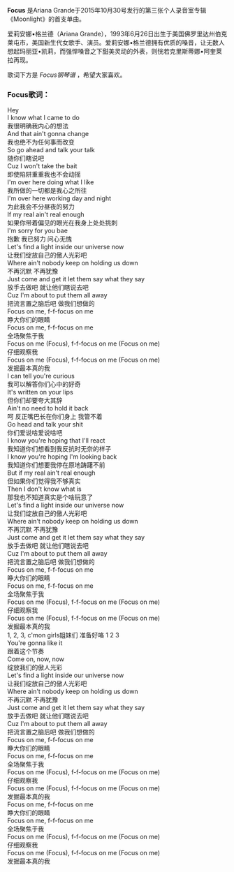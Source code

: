 

**Focus** 是Ariana Grande于2015年10月30号发行的第三张个人录音室专辑《Moonlight》的首支单曲。

爱莉安娜•格兰德（Ariana
Grande），1993年6月26日出生于美国佛罗里达州伯克莱屯市，美国新生代女歌手、演员。爱莉安娜•格兰德拥有优质的嗓音，让无数人想起玛丽亚•凯莉，而强悍嗓音之下甜美灵动的外表，则恍若克里斯蒂娜•阿奎莱拉再现。

歌词下方是 _Focus钢琴谱_ ，希望大家喜欢。

### Focus歌词：

Hey  
I know what I came to do  
我很明确我内心的想法  
And that ain't gonna change  
我也绝不为任何事而改变  
So go ahead and talk your talk  
随你们瞎说吧  
Cuz I won't take the bait  
即使陷阱重重我也不会动摇  
I'm over here doing what I like  
我所做的一切都是我心之所往  
I'm over here working day and night  
为此我会不分昼夜的努力  
If my real ain't real enough  
如果你带着偏见的眼光在我身上处处挑刺  
I'm sorry for you bae  
抱歉 我已努力 问心无愧  
Let's find a light inside our universe now  
让我们绽放自己的傲人光彩吧  
Where ain't nobody keep on holding us down  
不再沉默 不再犹豫  
Just come and get it let them say what they say  
放手去做吧 就让他们瞎说去吧  
Cuz I'm about to put them all away  
把流言置之脑后吧 做我们想做的  
Focus on me, f-f-focus on me  
睁大你们的眼睛  
Focus on me, f-f-focus on me  
全场聚焦于我  
Focus on me (Focus), f-f-focus on me (Focus on me)  
仔细观察我  
Focus on me (Focus), f-f-focus on me (Focus on me)  
发掘最本真的我  
I can tell you're curious  
我可以解答你们心中的好奇  
It's written on your lips  
但你们却要夸大其辞  
Ain't no need to hold it back  
呵 反正嘴巴长在你们身上 我管不着  
Go head and talk your shit  
你们爱说啥爱说啥吧  
I know you're hoping that I'll react  
我知道你们想看到我反抗时无奈的样子  
I know you're hoping I'm looking back  
我知道你们想要我停在原地踌躇不前  
But if my real ain't real enough  
但如果你们觉得我不够真实  
Then I don't know what is  
那我也不知道真实是个啥玩意了  
Let's find a light inside our universe now  
让我们绽放自己的傲人光彩吧  
Where ain't nobody keep on holding us down  
不再沉默 不再犹豫  
Just come and get it let them say what they say  
放手去做吧 就让他们瞎说去吧  
Cuz I'm about to put them all away  
把流言置之脑后吧 做我们想做的  
Focus on me, f-f-focus on me  
睁大你们的眼睛  
Focus on me, f-f-focus on me  
全场聚焦于我  
Focus on me (Focus), f-f-focus on me (Focus on me)  
仔细观察我  
Focus on me (Focus), f-f-focus on me (Focus on me)  
发掘最本真的我  
1, 2, 3, c'mon girls姐妹们 准备好咯 1 2 3  
You're gonna like it  
跟着这个节奏  
Come on, now, now  
绽放我们的傲人光彩  
Let's find a light inside our universe now  
让我们绽放自己的傲人光彩吧  
Where ain't nobody keep on holding us down  
不再沉默 不再犹豫  
Just come and get it let them say what they say  
放手去做吧 就让他们瞎说去吧  
Cuz I'm about to put them all away  
把流言置之脑后吧 做我们想做的  
Focus on me, f-f-focus on me  
睁大你们的眼睛  
Focus on me, f-f-focus on me  
全场聚焦于我  
Focus on me (Focus), f-f-focus on me (Focus on me)  
仔细观察我  
Focus on me (Focus), f-f-focus on me (Focus on me)  
发掘最本真的我  
Focus on me, f-f-focus on me  
睁大你们的眼睛  
Focus on me, f-f-focus on me  
全场聚焦于我  
Focus on me (Focus), f-f-focus on me (Focus on me)  
仔细观察我  
Focus on me (Focus), f-f-focus on me (Focus on me)  
发掘最本真的我

